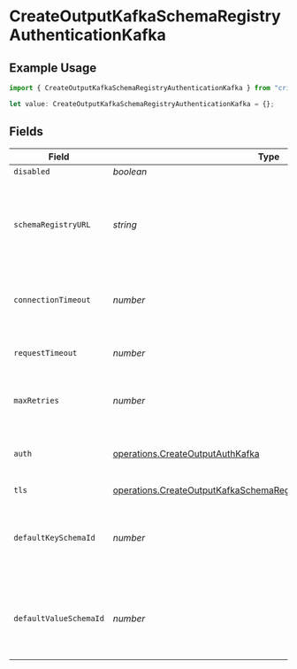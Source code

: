 # CreateOutputKafkaSchemaRegistryAuthenticationKafka

## Example Usage

```typescript
import { CreateOutputKafkaSchemaRegistryAuthenticationKafka } from "cribl-control-plane/models/operations";

let value: CreateOutputKafkaSchemaRegistryAuthenticationKafka = {};
```

## Fields

| Field                                                                                                                                                        | Type                                                                                                                                                         | Required                                                                                                                                                     | Description                                                                                                                                                  |
| ------------------------------------------------------------------------------------------------------------------------------------------------------------ | ------------------------------------------------------------------------------------------------------------------------------------------------------------ | ------------------------------------------------------------------------------------------------------------------------------------------------------------ | ------------------------------------------------------------------------------------------------------------------------------------------------------------ |
| `disabled`                                                                                                                                                   | *boolean*                                                                                                                                                    | :heavy_minus_sign:                                                                                                                                           | N/A                                                                                                                                                          |
| `schemaRegistryURL`                                                                                                                                          | *string*                                                                                                                                                     | :heavy_minus_sign:                                                                                                                                           | URL for accessing the Confluent Schema Registry. Example: http://localhost:8081. To connect over TLS, use https instead of http.                             |
| `connectionTimeout`                                                                                                                                          | *number*                                                                                                                                                     | :heavy_minus_sign:                                                                                                                                           | Maximum time to wait for a Schema Registry connection to complete successfully                                                                               |
| `requestTimeout`                                                                                                                                             | *number*                                                                                                                                                     | :heavy_minus_sign:                                                                                                                                           | Maximum time to wait for the Schema Registry to respond to a request                                                                                         |
| `maxRetries`                                                                                                                                                 | *number*                                                                                                                                                     | :heavy_minus_sign:                                                                                                                                           | Maximum number of times to try fetching schemas from the Schema Registry                                                                                     |
| `auth`                                                                                                                                                       | [operations.CreateOutputAuthKafka](../../models/operations/createoutputauthkafka.md)                                                                         | :heavy_minus_sign:                                                                                                                                           | Credentials to use when authenticating with the schema registry using basic HTTP authentication                                                              |
| `tls`                                                                                                                                                        | [operations.CreateOutputKafkaSchemaRegistryTLSSettingsClientSideKafka](../../models/operations/createoutputkafkaschemaregistrytlssettingsclientsidekafka.md) | :heavy_minus_sign:                                                                                                                                           | N/A                                                                                                                                                          |
| `defaultKeySchemaId`                                                                                                                                         | *number*                                                                                                                                                     | :heavy_minus_sign:                                                                                                                                           | Used when __keySchemaIdOut is not present, to transform key values, leave blank if key transformation is not required by default.                            |
| `defaultValueSchemaId`                                                                                                                                       | *number*                                                                                                                                                     | :heavy_minus_sign:                                                                                                                                           | Used when __valueSchemaIdOut is not present, to transform _raw, leave blank if value transformation is not required by default.                              |